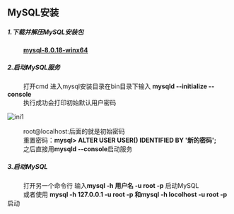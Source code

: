 ## MySQL安装
##### 1.下载并解压MySQL安装包<br/>
 &emsp; &emsp; **[mysql-8.0.18-winx64](https://dev.mysql.com/downloads/mysql/)**

##### 2.启动MySQL服务<br/>
&emsp; &emsp; 打开cmd 进入mysql安装目录在bin目录下输入 **mysqld --initialize --console**<br/>
&emsp; &emsp; 执行成功会打印初始默认用户密码

 ![ini1](https://github.com/Azurlin/Database_Notes/blob/master/image/ini1.png?raw=true)

&emsp; &emsp; root@localhost:后面的就是初始密码<br/>
&emsp; &emsp; 重置密码：**mysql> ALTER USER USER() IDENTIFIED BY '新的密码';**<br/>
&emsp; &emsp; 之后直接用**mysqld --console**启动服务

##### 3.启动MySQL

&emsp; &emsp; 打开另一个命令行 输入**mysql -h 用户名 -u root -p** 启动MySQL<br/>
&emsp; &emsp; 或者使用 **mysql  -h 127.0.0.1 -u root  -p 和mysql  -h locolhost -u root  -p**启动<br/>
 